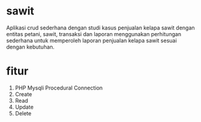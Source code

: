 # sawit

Aplikasi crud sederhana dengan studi kasus penjualan kelapa sawit dengan entitas petani, sawit, transaksi dan laporan menggunakan perhitungan sederhana untuk memperoleh laporan penjualan kelapa sawit sesuai dengan kebutuhan.

# fitur

1. PHP Mysqli Procedural Connection
2. Create
3. Read
4. Update
5. Delete
